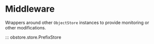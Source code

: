 # Middleware

Wrappers around other `ObjectStore` instances to provide monitoring or other modifications.

::: obstore.store.PrefixStore
